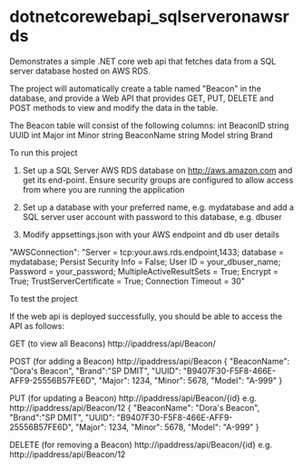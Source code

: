 # dotnetcorewebapi_sqlserveronawsrds
Demonstrates a simple .NET core web api that fetches data from a SQL server database hosted on AWS RDS.

The project will automatically create a table named "Beacon" in the database, and provide a Web API that provides GET, PUT, DELETE and POST methods to view and modify the data in the table.

The Beacon table will consist of the following columns:
int BeaconID
string UUID 
int Major
int Minor
string BeaconName
string Model
string Brand

To run this project

1) Set up a SQL Server AWS RDS database on http://aws.amazon.com and get its end-point. Ensure security groups are configured to allow access from where you are running the application

2) Set up a database with your preferred name, e.g. mydatabase and add a SQL server user account with password to this database, e.g. dbuser

3) Modify appsettings.json with your AWS endpoint and db user details

"AWSConnection": "Server = tcp:your.aws.rds.endpoint,1433; database = mydatabase; Persist Security Info = False; User ID = your_dbuser_name; Password = your_password; MultipleActiveResultSets = True; Encrypt = True; TrustServerCertificate = True; Connection Timeout = 30"

To test the project

If the web api is deployed successfully, you should be able to access the API as follows:

GET (to view all Beacons)
http://ipaddress/api/Beacon/

POST (for adding a Beacon)
http://ipaddress/api/Beacon
{
    "BeaconName": "Dora's Beacon",
    "Brand":"SP DMIT",
    "UUID": "B9407F30-F5F8-466E-AFF9-25556B57FE6D",
    "Major": 1234,
    "Minor": 5678,
    "Model": "A-999"
}

PUT (for updating a Beacon)
http://ipaddress/api/Beacon/{id}
e.g. http://ipaddress/api/Beacon/12
{
    "BeaconName": "Dora's Beacon",
    "Brand":"SP DMIT",
    "UUID": "B9407F30-F5F8-466E-AFF9-25556B57FE6D",
    "Major": 1234,
    "Minor": 5678,
    "Model": "A-999"
}

DELETE (for removing a Beacon)
http://ipaddress/api/Beacon/{id}
e.g. http://ipaddress/api/Beacon/12

